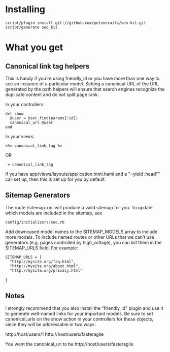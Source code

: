 Installing
==========

    script/plugin install git://github.com/peteonrails/seo-kit.git
    script/generate seo_kit

What you get
============
Canonical link tag helpers 
--------------------------
This is handy if you're using friendly_id or you have more than one way 
to see an instance of a particular model. Setting a canonical URL of the URL generated by the path helpers
will ensure that search engines recognize the duplicate content and do not split page rank. 


In your controllers:

    def show
      @user = User.find(params[:id])
      canonical_url @user
    end

In your views: 

    <%= canonical_link_tag %>
   
OR
   
     = canonical_link_tag
  
If you have app/views/layouts/application.html.haml and a "=yield :head"" call set up, 
then this is set up for you by default. 

Sitemap Generators
------------------
The route /sitemap.xml will produce a valid sitemap for you. To
update which models are included in the sitemap, see 

    config/initializers/seo.rb
  
Add downcased model names to the SITEMAP_MODELS array to include more models. To include named routes 
or other URLs that we can't use generators (e.g. pages controlled by high_voltage), you can list
them in the SITEMAP_URLS field. For example: 

    SITEMAP_URLS = [
      "http://mysite.org/faq.html",
      "http://mysite.org/about.html",
      "http://mysite.org/privacy.html"  
  ]

Notes
-----
I strongly recommend that you also install the "friendly_id" plugin and use it to generate 
well-named links for your important models. Be sure to set canonical_urls on the show action 
in your controllers for these objects, since they will be addressable in two ways:

http://host/users/1
http://host/users/fasteragile

You want the canonical_url to be http://host/users/fasteragile

